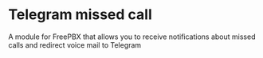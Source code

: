 # Telegram missed call
A module for FreePBX that allows you to receive notifications about missed calls and redirect voice mail to Telegram

